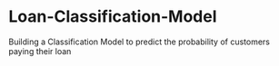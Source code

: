 # Loan-Classification-Model
Building a Classification Model to predict the probability of customers paying their loan
